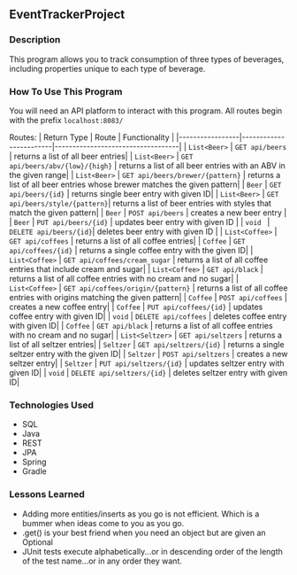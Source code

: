 ## EventTrackerProject

### Description
This program allows you to track consumption of three types of beverages, including properties unique to each type of beverage.

### How To Use This Program
You will need an API platform to interact with this program. All routes begin with the prefix ```localhost:8083/```

Routes:
| Return Type     | Route                  | Functionality                     |
|-----------------|------------------------|-----------------------------------|
| `List<Beer>`      | `GET api/beers`        | returns a list of all beer entries|
| `List<Beer>`      | `GET api/beers/abv/{low}/{high}`        | returns a list of all beer entries with an ABV in the given range|
| `List<Beer>`      | `GET api/beers/brewer/{pattern}`        | returns a list of all beer entries whose brewer matches the given pattern|
| `Beer`          | `GET api/beers/{id}`   | returns single beer entry with given ID|
| `List<Beer>`          | `GET api/beers/style/{pattern}`| returns a list of beer entries with styles that match the given pattern|
| `Beer`          | `POST api/beers`       | creates a new beer entry          |
| `Beer`          | `PUT api/beers/{id}`   | updates beer entry with given ID  |
| `void `        | `DELETE api/beers/{id}`| deletes beer entry with given ID  |
| `List<Coffee>` | `GET api/coffees`      | returns a list of all coffee entries|
| `Coffee`        | `GET api/coffees/{id}` | returns a single coffee entry with the given ID|
| `List<Coffee>`        | `GET api/coffees/cream_sugar` | returns a list of all coffee entries that include cream and sugar|
| `List<Coffee>`        | `GET api/black` | returns a list of all coffee entries with no cream and no sugar|
| `List<Coffee>`        | `GET api/coffees/origin/{pattern}` | returns a list of all coffee entries with origins matching the given pattern|
| `Coffee`        | `POST api/coffees` | creates a new coffee entry|
| `Coffee`        | `PUT api/coffees/{id}` | updates coffee entry with given ID|
| `void`        | `DELETE api/coffees` | deletes coffee entry with given ID|
| `Coffee`        | `GET api/black` | returns a list of all coffee entries with no cream and no sugar|
| `List<Seltzer>`        | `GET api/seltzers` | returns a list of all seltzer entries|
| `Seltzer`        | `GET api/seltzers/{id}` | returns a single seltzer entry with the given ID|
| `Seltzer`        | `POST api/seltzers` | creates a new seltzer entry|
| `Seltzer`        | `PUT api/seltzers/{id}` | updates seltzer entry with given ID|
| `void`        | `DELETE api/seltzers/{id}` | deletes seltzer entry with given ID|


### Technologies Used
* SQL
* Java
* REST
* JPA
* Spring
* Gradle

### Lessons Learned
* Adding more entities/inserts as you go is not efficient. Which is a bummer when ideas come to you as you go.
* .get() is your best friend when you need an object but are given an Optional
* JUnit tests execute alphabetically...or in descending order of the length of the test name...or in any order they want.
